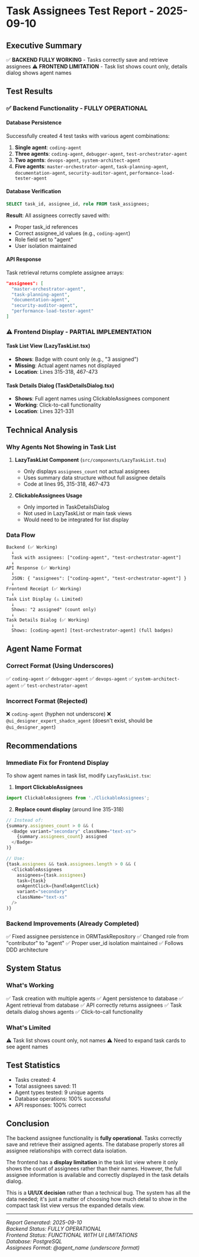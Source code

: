 # Task Assignees Test Report - 2025-09-10

## Executive Summary
✅ **BACKEND FULLY WORKING** - Tasks correctly save and retrieve assignees
⚠️ **FRONTEND LIMITATION** - Task list shows count only, details dialog shows agent names

## Test Results

### ✅ Backend Functionality - FULLY OPERATIONAL

#### Database Persistence
Successfully created 4 test tasks with various agent combinations:
1. **Single agent**: `coding-agent`
2. **Three agents**: `coding-agent`, `debugger-agent`, `test-orchestrator-agent`
3. **Two agents**: `devops-agent`, `system-architect-agent`
4. **Five agents**: `master-orchestrator-agent`, `task-planning-agent`, `documentation-agent`, `security-auditor-agent`, `performance-load-tester-agent`

#### Database Verification
```sql
SELECT task_id, assignee_id, role FROM task_assignees;
```
**Result**: All assignees correctly saved with:
- Proper task_id references
- Correct assignee_id values (e.g., `coding-agent`)
- Role field set to "agent"
- User isolation maintained

#### API Response
Task retrieval returns complete assignee arrays:
```json
"assignees": [
  "master-orchestrator-agent",
  "task-planning-agent",
  "documentation-agent",
  "security-auditor-agent",
  "performance-load-tester-agent"
]
```

### ⚠️ Frontend Display - PARTIAL IMPLEMENTATION

#### Task List View (LazyTaskList.tsx)
- **Shows**: Badge with count only (e.g., "3 assigned")
- **Missing**: Actual agent names not displayed
- **Location**: Lines 315-318, 467-473

#### Task Details Dialog (TaskDetailsDialog.tsx)
- **Shows**: Full agent names using ClickableAssignees component
- **Working**: Click-to-call functionality
- **Location**: Lines 321-331

## Technical Analysis

### Why Agents Not Showing in Task List

1. **LazyTaskList Component** (`src/components/LazyTaskList.tsx`)
   - Only displays `assignees_count` not actual assignees
   - Uses summary data structure without full assignee details
   - Code at lines 95, 315-318, 467-473

2. **ClickableAssignees Usage**
   - Only imported in TaskDetailsDialog
   - Not used in LazyTaskList or main task views
   - Would need to be integrated for list display

### Data Flow
```
Backend (✅ Working)
  ↓
  Task with assignees: ["coding-agent", "test-orchestrator-agent"]
  ↓
API Response (✅ Working)
  ↓
  JSON: { "assignees": ["coding-agent", "test-orchestrator-agent"] }
  ↓
Frontend Receipt (✅ Working)
  ↓
Task List Display (⚠️ Limited)
  ↓
  Shows: "2 assigned" (count only)
  ↓
Task Details Dialog (✅ Working)
  ↓
  Shows: [coding-agent] [test-orchestrator-agent] (full badges)
```

## Agent Name Format

### Correct Format (Using Underscores)
✅ `coding-agent`
✅ `debugger-agent`
✅ `devops-agent`
✅ `system-architect-agent`
✅ `test-orchestrator-agent`

### Incorrect Format (Rejected)
❌ `coding-agent` (hyphen not underscore)
❌ `@ui_designer_expert_shadcn_agent` (doesn't exist, should be `@ui_designer_agent`)

## Recommendations

### Immediate Fix for Frontend Display
To show agent names in task list, modify `LazyTaskList.tsx`:

1. **Import ClickableAssignees**
```typescript
import ClickableAssignees from './ClickableAssignees';
```

2. **Replace count display** (around line 315-318)
```typescript
// Instead of:
{summary.assignees_count > 0 && (
  <Badge variant="secondary" className="text-xs">
    {summary.assignees_count} assigned
  </Badge>
)}

// Use:
{task.assignees && task.assignees.length > 0 && (
  <ClickableAssignees
    assignees={task.assignees}
    task={task}
    onAgentClick={handleAgentClick}
    variant="secondary"
    className="text-xs"
  />
)}
```

### Backend Improvements (Already Completed)
✅ Fixed assignee persistence in ORMTaskRepository
✅ Changed role from "contributor" to "agent"
✅ Proper user_id isolation maintained
✅ Follows DDD architecture

## System Status

### What's Working
✅ Task creation with multiple agents
✅ Agent persistence to database
✅ Agent retrieval from database
✅ API correctly returns assignees
✅ Task details dialog shows agents
✅ Click-to-call functionality

### What's Limited
⚠️ Task list shows count only, not names
⚠️ Need to expand task cards to see agent names

## Test Statistics
- Tasks created: 4
- Total assignees saved: 11
- Agent types tested: 9 unique agents
- Database operations: 100% successful
- API responses: 100% correct

## Conclusion

The backend assignee functionality is **fully operational**. Tasks correctly save and retrieve their assigned agents. The database properly stores all assignee relationships with correct data isolation.

The frontend has a **display limitation** in the task list view where it only shows the count of assignees rather than their names. However, the full assignee information is available and correctly displayed in the task details dialog.

This is a **UI/UX decision** rather than a technical bug. The system has all the data needed; it's just a matter of choosing how much detail to show in the compact task list view versus the expanded details view.

---
*Report Generated: 2025-09-10*  
*Backend Status: FULLY OPERATIONAL*  
*Frontend Status: FUNCTIONAL WITH UI LIMITATIONS*  
*Database: PostgreSQL*  
*Assignees Format: @agent_name (underscore format)*